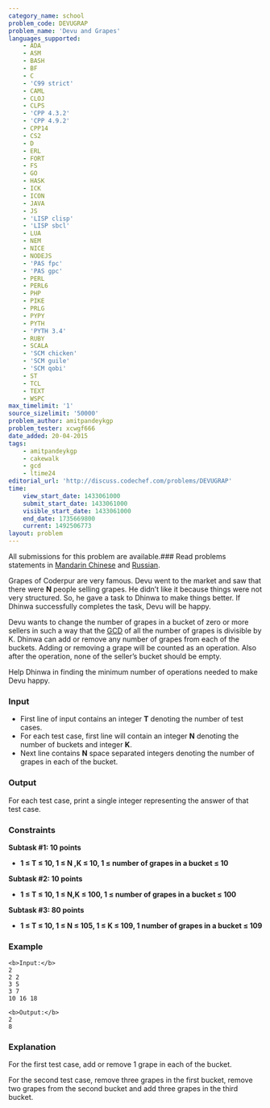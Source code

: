 ```yaml
---
category_name: school
problem_code: DEVUGRAP
problem_name: 'Devu and Grapes'
languages_supported:
    - ADA
    - ASM
    - BASH
    - BF
    - C
    - 'C99 strict'
    - CAML
    - CLOJ
    - CLPS
    - 'CPP 4.3.2'
    - 'CPP 4.9.2'
    - CPP14
    - CS2
    - D
    - ERL
    - FORT
    - FS
    - GO
    - HASK
    - ICK
    - ICON
    - JAVA
    - JS
    - 'LISP clisp'
    - 'LISP sbcl'
    - LUA
    - NEM
    - NICE
    - NODEJS
    - 'PAS fpc'
    - 'PAS gpc'
    - PERL
    - PERL6
    - PHP
    - PIKE
    - PRLG
    - PYPY
    - PYTH
    - 'PYTH 3.4'
    - RUBY
    - SCALA
    - 'SCM chicken'
    - 'SCM guile'
    - 'SCM qobi'
    - ST
    - TCL
    - TEXT
    - WSPC
max_timelimit: '1'
source_sizelimit: '50000'
problem_author: amitpandeykgp
problem_tester: xcwgf666
date_added: 20-04-2015
tags:
    - amitpandeykgp
    - cakewalk
    - gcd
    - ltime24
editorial_url: 'http://discuss.codechef.com/problems/DEVUGRAP'
time:
    view_start_date: 1433061000
    submit_start_date: 1433061000
    visible_start_date: 1433061000
    end_date: 1735669800
    current: 1492506773
layout: problem
---
```

All submissions for this problem are available.###  Read problems statements in [Mandarin Chinese](http://www.codechef.com/download/translated/LTIME24/mandarin/DEVUGRAP.pdf) and [Russian](http://www.codechef.com/download/translated/LTIME24/russian/DEVUGRAP.pdf).

Grapes of Coderpur are very famous. Devu went to the market and saw that there were **N** people selling grapes. He didn’t like it because things were not very structured. So, he gave a task to Dhinwa to make things better. If Dhinwa successfully completes the task, Devu will be happy.

Devu wants to change the number of grapes in a bucket of zero or more sellers in such a way that the [GCD](http://en.wikipedia.org/wiki/Greatest_common_divisor) of all the number of grapes is divisible by K. Dhinwa can add or remove any number of grapes from each of the buckets. Adding or removing a grape will be counted as an operation. Also after the operation, none of the seller’s bucket should be empty.

Help Dhinwa in finding the minimum number of operations needed to make Devu happy.

### Input

- First line of input contains an integer **T** denoting the number of test cases.
- For each test case, first line will contain an integer **N** denoting the number of buckets and integer **K**.
- Next line contains **N** space separated integers denoting the number of grapes in each of the bucket.

### Output

For each test case, print a single integer representing the answer of that test case.

### Constraints

**Subtask #1: 10 points**

- **1 ≤ T ≤ 10, 1 ≤ N ,K ≤ 10, 1 ≤ number of grapes in a bucket ≤ 10**

**Subtask #2: 10 points**

- **1 ≤ T ≤ 10, 1 ≤ N,K ≤ 100, 1 ≤ number of grapes in a bucket ≤ 100**

**Subtask #3: 80 points**

- **1 ≤ T ≤ 10, 1 ≤ N ≤ 105, 1 ≤ K ≤ 109, 1 number of grapes in a bucket ≤ 109**

### Example

```
<b>Input:</b>
2
2 2
3 5
3 7
10 16 18

<b>Output:</b>
2
8

```
### Explanation

For the first test case, add or remove 1 grape in each of the bucket.

For the second test case, remove three grapes in the first bucket, remove two grapes from the second bucket and add three grapes in the third bucket.